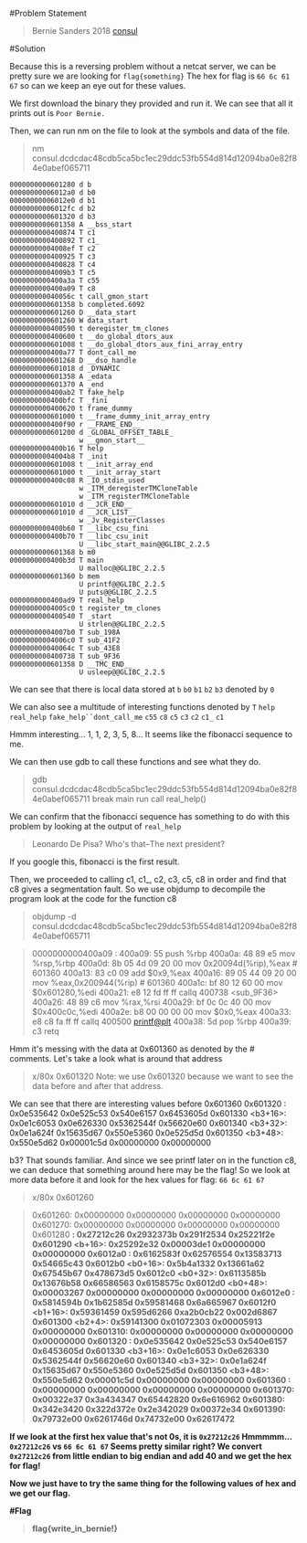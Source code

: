 #Problem Statement

>Bernie Sanders 2018
>[consul](https://s3.amazonaws.com/hackthevote/consul.dcdcdac48cdb5ca5bc1ec29ddc53fb554d814d12094ba0e82f84e0abef065711)

#Solution

Because this is a reversing problem without a netcat server, we can be pretty sure we are looking for `flag{something}`
The hex for flag is `66 6c 61 67` so can we keep an eye out for these values.

We first download the binary they provided and run it. We can see that all it prints out is `Poor Bernie.`

Then, we can run nm on the file to look at the symbols and data of the file.

>nm consul.dcdcdac48cdb5ca5bc1ec29ddc53fb554d814d12094ba0e82f84e0abef065711

```
0000000000601280 d b
00000000006012a0 d b0
00000000006012e0 d b1
00000000006012fc d b2
0000000000601320 d b3
0000000000601358 A __bss_start
0000000000400874 T c1
0000000000400892 T c1_
00000000004008ef T c2
0000000000400925 T c3
0000000000400828 T c4
00000000004009b3 T c5
0000000000400a3a T c55
0000000000400a09 T c8
000000000040056c t call_gmon_start
0000000000601358 b completed.6092
0000000000601260 D __data_start
0000000000601260 W data_start
0000000000400590 t deregister_tm_clones
0000000000400600 t __do_global_dtors_aux
0000000000601008 t __do_global_dtors_aux_fini_array_entry
0000000000400a77 T dont_call_me
0000000000601268 D __dso_handle
0000000000601018 d _DYNAMIC
0000000000601358 A _edata
0000000000601370 A _end
0000000000400ab2 T fake_help
0000000000400bfc T _fini
0000000000400620 t frame_dummy
0000000000601000 t __frame_dummy_init_array_entry
0000000000400f90 r __FRAME_END__
0000000000601200 d _GLOBAL_OFFSET_TABLE_
                 w __gmon_start__
0000000000400b16 T help
00000000004004b8 T _init
0000000000601008 t __init_array_end
0000000000601000 t __init_array_start
0000000000400c08 R _IO_stdin_used
                 w _ITM_deregisterTMCloneTable
                 w _ITM_registerTMCloneTable
0000000000601010 d __JCR_END__
0000000000601010 d __JCR_LIST__
                 w _Jv_RegisterClasses
0000000000400b60 T __libc_csu_fini
0000000000400b70 T __libc_csu_init
                 U __libc_start_main@@GLIBC_2.2.5
0000000000601368 b m0
0000000000400b3d T main
                 U malloc@@GLIBC_2.2.5
0000000000601360 b mem
                 U printf@@GLIBC_2.2.5
                 U puts@@GLIBC_2.2.5
0000000000400ad9 T real_help
00000000004005c0 t register_tm_clones
0000000000400540 T _start
                 U strlen@@GLIBC_2.2.5
00000000004007b0 T sub_198A
00000000004006c0 T sub_41F2
000000000040064c T sub_43E8
0000000000400738 T sub_9F36
0000000000601358 D __TMC_END__
                 U usleep@@GLIBC_2.2.5
```	 

We can see that there is local data stored at `b` `b0` `b1` `b2` `b3` denoted by `0`

We can also see a multitude of interesting functions denoted by `T`
`help` `real_help` `fake_help``dont_call_me` `c55` `c8` `c5` `c3` `c2` `c1_` `c1`

Hmmm interesting... 1, 1, 2, 3, 5, 8... It seems like the fibonacci sequence to me.

We can then use gdb to call these functions and see what they do.

>gdb consul.dcdcdac48cdb5ca5bc1ec29ddc53fb554d814d12094ba0e82f84e0abef065711
>break main
>run
>call real_help()

We can confirm that the fibonacci sequence has something to do with this problem by looking at the output of `real_help`

>Leonardo De Pisa? Who's that–The next president?

If you google this, fibonacci is the first result.

Then, we proceeded to calling c1, c1_, c2, c3, c5, c8 in order and find that c8 gives a segmentation fault. So we use objdump to decompile the program look at the code for the function c8

>objdump -d consul.dcdcdac48cdb5ca5bc1ec29ddc53fb554d814d12094ba0e82f84e0abef065711

>0000000000400a09 <c8>:
  400a09:       55                      push   %rbp
  400a0a:       48 89 e5                mov    %rsp,%rbp
  400a0d:       8b 05 4d 09 20 00       mov    0x20094d(%rip),%eax        # 601360 <mem>
  400a13:       83 c0 09                add    $0x9,%eax
  400a16:       89 05 44 09 20 00       mov    %eax,0x200944(%rip)        # 601360 <mem>
  400a1c:       bf 80 12 60 00          mov    $0x601280,%edi
  400a21:       e8 12 fd ff ff          callq  400738 <sub_9F36>
  400a26:       48 89 c6                mov    %rax,%rsi
  400a29:       bf 0c 0c 40 00          mov    $0x400c0c,%edi
  400a2e:       b8 00 00 00 00          mov    $0x0,%eax
  400a33:       e8 c8 fa ff ff          callq  400500 <printf@plt>
  400a38:       5d                      pop    %rbp
  400a39:       c3                      retq

Hmm it's messing with the data at 0x601360 as denoted by the # comments. Let's take a look what is around that address

>x/80x 0x601320
>Note: we use 0x601320 because we want to see the data before and after that address.

We can see that there are interesting values before 0x601360
0x601320 <b3>:  0x0e535642      0x0e525c53      0x540e6157      0x6453605d
0x601330 <b3+16>:       0x0e1c6053      0x0e626330      0x5362544f      0x56620e60
0x601340 <b3+32>:       0x0e1a624f      0x15635d67      0x550e5360      0x0e525d5d
0x601350 <b3+48>:       0x550e5d62      0x00001c5d      0x00000000      0x00000000

b3? That sounds familiar. And since we see printf later on in the function c8, we can deduce that something around here may be the flag! So we look at more data before it and look for the hex values for flag: `66 6c 61 67`

>x/80x 0x601260

>0x601260:       0x00000000      0x00000000      0x00000000      0x00000000
0x601270:       0x00000000      0x00000000      0x00000000      0x00000000
0x601280 <b>:   0x27212c26      0x2932373b      0x291f2534      0x25221f2e
0x601290 <b+16>:        0x25292e32      0x00003de1      0x00000000      0x00000000
0x6012a0 <b0>:  0x6162583f      0x62576554      0x13583713      0x54665c43
0x6012b0 <b0+16>:       0x5b4a1332      0x13661a62      0x67545b67      0x478673d5
0x6012c0 <b0+32>:       0x6113585b      0x13676b58      0x66586563      0x6158575c
0x6012d0 <b0+48>:       0x00003267      0x00000000      0x00000000      0x00000000
0x6012e0 <b1>:  0x5814594b      0x1b62585d      0x59581468      0x6a665967
0x6012f0 <b1+16>:       0x59361459      0x595d6266      0xa2b0cb22      0x002d6867
0x601300 <b2+4>:        0x59141300      0x01072303      0x00005913      0x00000000
0x601310:       0x00000000      0x00000000      0x00000000      0x00000000
0x601320 <b3>:  0x0e535642      0x0e525c53      0x540e6157      0x6453605d
0x601330 <b3+16>:       0x0e1c6053      0x0e626330      0x5362544f      0x56620e60
0x601340 <b3+32>:       0x0e1a624f      0x15635d67      0x550e5360      0x0e525d5d
0x601350 <b3+48>:       0x550e5d62      0x00001c5d      0x00000000      0x00000000
0x601360 <mem>: 0x00000000      0x00000000      0x00000000      0x00000000
0x601370:       0x00322e37      0x3a434347      0x65442820      0x6e616962
0x601380:       0x342e3420      0x322d372e      0x2e342029      0x00372e34
0x601390:       0x79732e00      0x6261746d      0x74732e00      0x62617472

If we look at the first hex value that's not 0s, it is `0x27212c26`
Hmmmmm... `0x27212c26` vs `66 6c 61 67` Seems pretty similar right?
We convert `0x27212c26` from little endian to big endian and add 40 and we get the hex for flag!

Now we just have to try the same thing for the following values of hex and we get our flag.

#Flag

>flag{write_in_bernie!}
